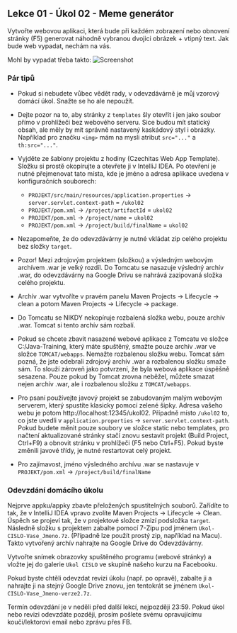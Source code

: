 Lekce 01 - Úkol 02 - Meme generátor
------------------------

Vytvořte webovou aplikaci, která bude při každém zobrazení nebo obnovení stránky (F5) generovat náhodně vybranou
dvojici obrázek + vtipný text.
Jak bude web vypadat, nechám na vás.

Mohl by vypadat třeba takto:
![Screenshot](img/ukol02-screenshot.png)



### Pár tipů

* Pokud si nebudete vůbec vědět rady, v odevzdávárně je můj vzorový domácí úkol. Snažte se ho ale nepoužít.

* Dejte pozor na to, aby stránky z `templates` šly otevřít i jen jako soubor přímo v prohlížeči bez webového serveru.
  Sice budou mít statický obsah, ale měly by mít správně nastavený kaskádový styl i obrázky.
  Například pro značku `<img>` mám na mysli atribut `src="..."` a `th:src="..."`.

* Vyjděte ze šablony projektu z hodiny (Czechitas Web App Template). Složku si prostě okopírujte a otevřete ji v
  IntelliJ IDEA. Po otevření je nutné přejmenovat tato místa, kde je jméno a adresa aplikace uvedena v konfiguračních
  souborech:
  * `PROJEKT/src/main/resources/application.properties` -> `server.servlet.context-path` = `/ukol02`
  * `PROJEKT/pom.xml` -> `/project/artifactId` = `ukol02`
  * `PROJEKT/pom.xml` -> `/project/name` = `ukol02`
  * `PROJEKT/pom.xml` -> `/project/build/finalName` = `ukol02`

* Nezapomeňte, že do odevzdávárny je nutné vkládat zip celého projektu bez složky `target`.

* Pozor! Mezi zdrojovým projektem (složkou) a výsledným webovým archívem .war je velký rozdíl. Do Tomcatu se nasazuje
  výsledný archív .war, do odevzdávárny na Google Drivu se nahrává zazipovaná složka celého projektu.

* Archív .war vytvoříte v pravém panelu Maven Projects -> Lifecycle -> clean a potom Maven Projects -> Lifecycle ->
  package.

* Do Tomcatu se NIKDY nekopíruje rozbalená složka webu, pouze archív .war. Tomcat si tento archív sám rozbalí.

* Pokud se chcete zbavit nasazené webové aplikace z Tomcatu ve složce C:/Java-Training, který máte spuštěný, smažte pouze archív .war ve složce
  `TOMCAT/webapps`. Nemažte rozbalenou složku webu. Tomcat sám pozná, že jste odebrali zdrojový archív .war a rozbalenou
  složku smaže sám. To slouží zároveň jako potvrzení, že byla webová aplikace úspěšně sesazena.
  Pouze pokud by Tomcat zrovna neběžel, můžete smazat nejen archív .war, ale i rozbalenou složku z `TOMCAT/webapps`.

* Pro psaní používejte javový projekt se zabudovaným malým webovým serverem, který spustíte klasicky pomocí zelené
  šipky. Adresa vašeho webu je potom http&#58;//localhost:12345/ukol02. Případně místo `/ukol02` to, co jste uvedli v
  `application.properties` -> `server.servlet.context-path`.
  Pokud budete měnit pouze soubory ve složce static nebo templates,
  pro načtení aktualizované stránky stačí znovu sestavit projekt (Build Project, Ctrl+F9)
  a obnovit stránku v prohlížeči (F5 nebo Ctrl+F5).
  Pokud byste změnili javové třídy, je nutné restartovat celý projekt.

* Pro zajímavost, jméno výsledného archívu .war se nastavuje v `PROJEKT/pom.xml` -> `/project/build/finalName`



### Odevzdání domácího úkolu

Nejprve appku/appky zbavte přeložených spustitelných souborů.
Zařídíte to tak, že v IntelliJ IDEA vpravo zvolíte
Maven Projects -> Lifecycle -> Clean.
Úspěch se projeví tak, že v projektové složce zmizí
podsložka `target`.
Následně složku s projektem
zabalte pomocí 7-Zipu pod jménem `Ukol-CISLO-Vase_Jmeno.7z`.
(Případně lze použít prostý zip, například na Macu).
Takto vytvořený archív nahrajte na Google Drive do Odevzdávárny.

Vytvořte snímek obrazovky spuštěného programu (webové stránky) a vložte jej
do galerie `Ukol CISLO` ve skupině našeho kurzu na Facebooku.

Pokud byste chtěli odevzdat revizi úkolu (např. po opravě),
zabalte ji a nahrajte ji na stejný Google Drive znovu,
jen tentokrát se jménem `Ukol-CISLO-Vase_Jmeno-verze2.7z`.

Termín odevzdání je v neděli před další lekcí, nejpozději 23:59.
Pokud úkol nebo revizi odevzdáte později,
prosím pošlete svému opravujícímu kouči/lektorovi email nebo zprávu přes FB.
